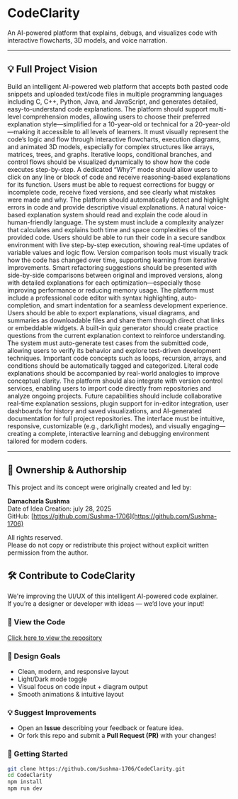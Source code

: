 # CodeClarity

An AI-powered platform that explains, debugs, and visualizes code with interactive flowcharts, 3D models, and voice narration.

---

## 💡 Full Project Vision

Build an intelligent AI-powered web platform that accepts both pasted code snippets and uploaded text/code files in multiple programming languages including C, C++, Python, Java, and JavaScript, and generates detailed, easy-to-understand code explanations. The platform should support multi-level comprehension modes, allowing users to choose their preferred explanation style—simplified for a 10-year-old or technical for a 20-year-old—making it accessible to all levels of learners. It must visually represent the code’s logic and flow through interactive flowcharts, execution diagrams, and animated 3D models, especially for complex structures like arrays, matrices, trees, and graphs. Iterative loops, conditional branches, and control flows should be visualized dynamically to show how the code executes step-by-step. A dedicated “Why?” mode should allow users to click on any line or block of code and receive reasoning-based explanations for its function. Users must be able to request corrections for buggy or incomplete code, receive fixed versions, and see clearly what mistakes were made and why. The platform should automatically detect and highlight errors in code and provide descriptive visual explanations. A natural voice-based explanation system should read and explain the code aloud in human-friendly language. The system must include a complexity analyzer that calculates and explains both time and space complexities of the provided code. Users should be able to run their code in a secure sandbox environment with live step-by-step execution, showing real-time updates of variable values and logic flow. Version comparison tools must visually track how the code has changed over time, supporting learning from iterative improvements. Smart refactoring suggestions should be presented with side-by-side comparisons between original and improved versions, along with detailed explanations for each optimization—especially those improving performance or reducing memory usage. The platform must include a professional code editor with syntax highlighting, auto-completion, and smart indentation for a seamless development experience. Users should be able to export explanations, visual diagrams, and summaries as downloadable files and share them through direct chat links or embeddable widgets. A built-in quiz generator should create practice questions from the current explanation context to reinforce understanding. The system must auto-generate test cases from the submitted code, allowing users to verify its behavior and explore test-driven development techniques. Important code concepts such as loops, recursion, arrays, and conditions should be automatically tagged and categorized. Literal code explanations should be accompanied by real-world analogies to improve conceptual clarity. The platform should also integrate with version control services, enabling users to import code directly from repositories and analyze ongoing projects. Future capabilities should include collaborative real-time explanation sessions, plugin support for in-editor integration, user dashboards for history and saved visualizations, and AI-generated documentation for full project repositories. The interface must be intuitive, responsive, customizable (e.g., dark/light modes), and visually engaging—creating a complete, interactive learning and debugging environment tailored for modern coders.

---

## 🔐 Ownership & Authorship

This project and its concept were originally created and led by:

**Damacharla Sushma**  
Date of Idea Creation: july 28, 2025  
GitHub: [https://github.com/Sushma-1706](https://github.com/Sushma-1706)

All rights reserved.  
Please do not copy or redistribute this project without explicit written permission from the author.

## 🛠 Contribute to CodeClarity

We're improving the UI/UX of this intelligent AI-powered code explainer.  
If you’re a designer or developer with ideas — we’d love your input!

### 👀 View the Code
[Click here to view the repository](https://github.com/Sushma-1706/CodeClarity)

### 🎨 Design Goals
- Clean, modern, and responsive layout
- Light/Dark mode toggle
- Visual focus on code input + diagram output
- Smooth animations & intuitive layout

### 💡 Suggest Improvements
- Open an **Issue** describing your feedback or feature idea.
- Or fork this repo and submit a **Pull Request (PR)** with your changes!

### 🙌 Getting Started
```bash
git clone https://github.com/Sushma-1706/CodeClarity.git
cd CodeClarity
npm install
npm run dev

